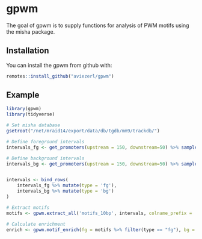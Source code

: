 
gpwm
====

<!-- badges: start -->
<!-- badges: end -->
The goal of gpwm is to supply functions for analysis of PWM motifs using the misha package.

Installation
------------

You can install the gpwm from github with:

``` r
remotes::install_github("aviezerl/gpwm")
```

Example
-------

``` r
library(gpwm)
library(tidyverse)

# Set misha database
gsetroot("/net/mraid14/export/data/db/tgdb/mm9/trackdb/")

# Define foreground intervals
intervals_fg <- get_promoters(upstream = 150, downstream=50) %>% sample_n(500)

# Define background intervals
intervals_bg <- get_promoters(upstream = 150, downstream=50) %>% sample_n(500)


intervals <- bind_rows(
    intervals_fg %>% mutate(type = 'fg'),
    intervals_bg %>% mutate(type = 'bg')
)

# Extract motifs
motifs <- gpwm.extract_all('motifs_10bp', intervals, colname_prefix = 'motifs_10bp')

# Calculate enrichment
enrich <- gpwm.motif_enrich(fg = motifs %>% filter(type == "fg"), bg = motifs %>% filter(type == "bg"), size = 200, quantile_thresh=0.99, max.jobs = 5)
```
